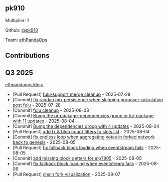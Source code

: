 
## pk910
Multiplier: 1

Github: [@pk910](https://github.com/pk910)

Team: [ethPandaOps](https://github.com/ethpandaops)

## Contributions

## Q3 2025

[ethpandaops/dora](https://github.com/ethpandaops/dora)
* [Pull Request] [fulu-support merge cleanup](https://github.com/ethpandaops/dora/pull/444) - 2025-07-28
* [Commit] [fix randao mix persistence when skipping proposer calculation post fulu](https://github.com/ethpandaops/dora/commit/1054ec173dc7adaea68341796154d3b2803978a5) - 2025-07-28
* [Commit] [fulu cleanup](https://github.com/ethpandaops/dora/commit/21cc40271dbb56556543196bfe1a39aa188c4600) - 2025-08-03
* [Commit] [Bump the ui-package-dependencies group in /ui-package with 11 updates](https://github.com/ethpandaops/dora/commit/6dac0c475ffab87b3b61bccd4141e09c322f213a) - 2025-08-04
* [Commit] [Bump the dependencies group with 4 updates](https://github.com/ethpandaops/dora/commit/eb4db17707676ffac87edcd39bfcd5d93df72f06) - 2025-08-04
* [Pull Request] [add tx & blob count filters to slots list](https://github.com/ethpandaops/dora/pull/449) - 2025-08-04
* [Commit] [fix endless loop when aggregating votes in forked network back to genesis](https://github.com/ethpandaops/dora/commit/9c62568073df33678ba012bcd03356ca4e5af5b7) - 2025-08-05
* [Pull Request] [fix fallback block loading when eventstream fails](https://github.com/ethpandaops/dora/pull/450) - 2025-08-05
* [Commit] [add missing block getters for eip7805](https://github.com/ethpandaops/dora/commit/f7a1203ae28a589f73e9b402af9b855d20843874) - 2025-08-05
* [Commit] [fix fallback block loading when eventstream fails](https://github.com/ethpandaops/dora/commit/178e903190c66301d210a60d8eba51dc2cdf7bd4) - 2025-08-06
* [Pull Request] [chain fork visualization](https://github.com/ethpandaops/dora/pull/451) - 2025-08-07
